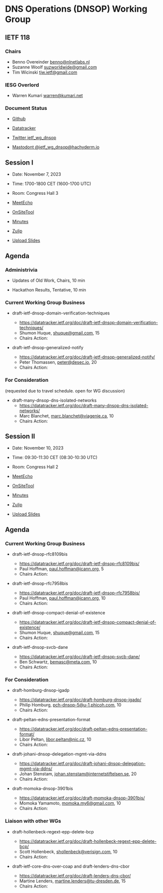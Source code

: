 # DNS Operations (DNSOP) Working Group

## IETF 118

### Chairs

* Benno Overeinder [benno@nlnetlabs.nl](benno@nlnetlabs.nl)
* Suzanne Woolf [suzworldwide@gmail.com](suzworldwide@gmail.com)
* Tim Wicinski [tjw.ietf@gmail.com](tjw.ietf@gmail.com)

### IESG Overlord

* Warren Kumari [warren@kumari.net](warren@kumari.net)

### Document Status

* [Github](https://github.com/ietf-wg-dnsop/wg-materials/blob/main/dnsop-document-status.md)
* [Datatracker](https://datatracker.ietf.org/wg/dnsop/documents/)

* [Twitter ietf_wg_dnsop](https://twitter.com/ietf_wg_dnsop)
* [Mastodont @ietf_wg_dnsop@hachyderm.io](https://hachyderm.io/@ietf_wg_dnsop)


## Session I

* Date: November 7, 2023
* Time: 1700-1800 CET (1600-1700 UTC)
* Room: Congress Hall 3

* [MeetEcho](https://meetings.conf.meetecho.com/ietf118/?session=31560)
* [OnSiteTool](https://meetings.conf.meetecho.com/onsite118/?session=31560)

* [Minutes](https://notes.ietf.org/notes-ietf-118-dnsop)
* [Zulip](https://zulip.ietf.org/#narrow/stream/dnsop)
* [Upload Slides](https://datatracker.ietf.org/meeting/118/session/31560/slides)

## Agenda

### Administrivia

* Updates of Old Work, Chairs, 10 min

* Hackathon Results, Tentative, 10 min


### Current Working Group Business

*   draft-ietf-dnsop-domain-verification-techniques
    - https://datatracker.ietf.org/doc/draft-ietf-dnsop-domain-verification-techniques/
    - Shumon Huque, <shuque@gmail.com>, 15
    - Chairs Action:

*   draft-ietf-dnsop-generalized-notify
    - https://datatracker.ietf.org/doc/draft-ietf-dnsop-generalized-notify/
    - Peter Thomassen, <peter@desec.io>, 20
    - Chairs Action:


### For Consideration

(requested due to travel schedule. open for WG discussion)

*   draft-many-dnsop-dns-isolated-networks
    - https://datatracker.ietf.org/doc/draft-many-dnsop-dns-isolated-networks/
    - Marc Blanchet, <marc.blanchet@viagenie.ca>, 10
    - Chairs Action:


## Session II

* Date: November 10, 2023
* Time: 09:30-11:30 CET (08:30-10:30 UTC)
* Room: Congress Hall 2

* [MeetEcho](https://meetings.conf.meetecho.com/ietf118/?session=31559)
* [OnSiteTool](https://meetings.conf.meetecho.com/onsite118/?session=31559)

* [Minutes](https://notes.ietf.org/notes-ietf-118-dnsop)
* [Zulip](https://zulip.ietf.org/#narrow/stream/dnsop)
* [Upload Slides](https://datatracker.ietf.org/meeting/118/session/31559/slides)

## Agenda

### Current Working Group Business

*   draft-ietf-dnsop-rfc8109bis
    - https://datatracker.ietf.org/doc/draft-ietf-dnsop-rfc8109bis/
    - Paul Hoffman, <paul.hoffman@icann.org>, 5
    - Chairs Action:

*   draft-ietf-dnsop-rfc7958bis
    - https://datatracker.ietf.org/doc/draft-ietf-dnsop-rfc7958bis/
    - Paul Hoffman, <paul.hoffman@icann.org>, 10
    - Chairs Action:

*   draft-ietf-dnsop-compact-denial-of-existence
    - https://datatracker.ietf.org/doc/draft-ietf-dnsop-compact-denial-of-existence/
    - Shumon Huque, <shuque@gmail.com>, 15
    - Chairs Action:

*   draft-ietf-dnsop-svcb-dane
    - https://datatracker.ietf.org/doc/draft-ietf-dnsop-svcb-dane/
    - Ben Schwartz, <bemasc@meta.com>, 10
    - Chairs Action:


### For Consideration

*   draft-homburg-dnsop-igadp
    - https://datatracker.ietf.org/doc/draft-homburg-dnsop-igadp/
    - Philip Homburg, <pch-dnsop-5@u-1.phicoh.com>, 10
    - Chairs Action:


*   draft-peltan-edns-presentation-format
    - https://datatracker.ietf.org/doc/draft-peltan-edns-presentation-format/
    - Libor Peltan, <libor.peltan@nic.cz>, 10
    - Chairs Action:

*   draft-johani-dnsop-delegation-mgmt-via-ddns
    - https://datatracker.ietf.org/doc/draft-johani-dnsop-delegation-mgmt-via-ddns/
    - Johan Stenstam, <johan.stenstam@internetstiftelsen.se>, 20
    - Chairs Action:

*   draft-momoka-dnsop-3901bis
    - https://datatracker.ietf.org/doc/draft-momoka-dnsop-3901bis/
    - Momoka Yamamoto, <momoka.my6@gmail.com>, 10
    - Chairs Action:

### Liaison with other WGs

*   draft-hollenbeck-regext-epp-delete-bcp
    - https://datatracker.ietf.org/doc/draft-hollenbeck-regext-epp-delete-bcp/
    - Scott Hollenbeck, <shollenbeck@verisign.com>, 10
    - Chairs Action:

*   draft-ietf-core-dns-over-coap and draft-lenders-dns-cbor
    - https://datatracker.ietf.org/doc/draft-lenders-dns-cbor/
    - Martine Lenders, <martine.lenders@tu-dresden.de>, 15
    - Chairs Action:
